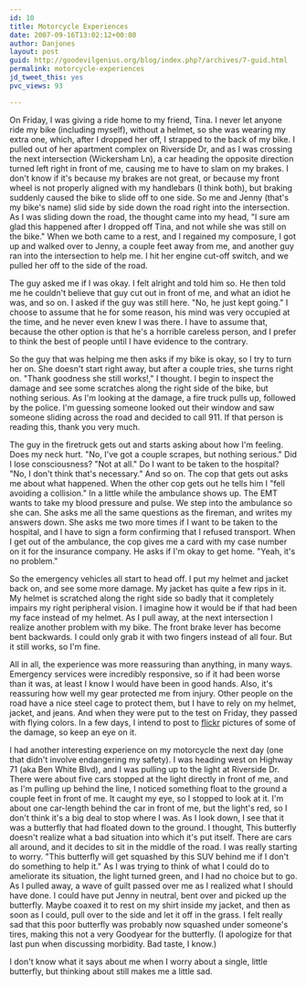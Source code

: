 ```yaml
---
id: 10
title: Motorcycle Experiences
date: 2007-09-16T13:02:12+00:00
author: Danjones
layout: post
guid: http://goodevilgenius.org/blog/index.php?/archives/7-guid.html
permalink: motorcycle-experiences
jd_tweet_this: yes
pvc_views: 93

---
```

On Friday, I was giving a ride home to my friend, Tina. I never let anyone ride my bike (including myself), without a helmet, so she was wearing my extra one, which, after I dropped her off, I strapped to the back of my bike. I pulled out of her apartment complex on Riverside Dr, and as I was crossing the next intersection (Wickersham Ln), a car heading the opposite direction turned left right in front of me, causing me to have to slam on my brakes. I don't know if it's because my brakes are not great, or because my front wheel is not properly aligned with my handlebars (I think both), but braking suddenly caused the bike to slide off to one side. So me and Jenny (that's my bike's name) slid side by side down the road right into the intersection. As I was sliding down the road, the thought came into my head, "I sure am glad this happened after I dropped off Tina, and not while she was still on the bike." When we both came to a rest, and I regained my composure, I got up and walked over to Jenny, a couple feet away from me, and another guy ran into the intersection to help me. I hit her engine cut-off switch, and we pulled her off to the side of the road.

The guy asked me if I was okay. I felt alright and told him so. He then told me he couldn't believe that guy cut out in front of me, and what an idiot he was, and so on. I asked if the guy was still here. "No, he just kept going." I choose to assume that he for some reason, his mind was very occupied at the time, and he never even knew I was there. I have to assume that, because the other option is that he's a horrible careless person, and I prefer to think the best of people until I have evidence to the contrary.

So the guy that was helping me then asks if my bike is okay, so I try to turn her on. She doesn't start right away, but after a couple tries, she turns right on. "Thank goodness she still works!," I thought. I begin to inspect the damage and see some scratches along the right side of the bike, but nothing serious. As I'm looking at the damage, a fire truck pulls up, followed by the police. I'm guessing someone looked out their window and saw someone sliding across the road and decided to call 911. If that person is reading this, thank you very much.

The guy in the firetruck gets out and starts asking about how I'm feeling. Does my neck hurt. "No, I've got a couple scrapes, but nothing serious." Did I lose consciousness? "Not at all." Do I want to be taken to the hospital? "No, I don't think that's necessary." And so on. The cop that gets out asks me about what happened. When the other cop gets out he tells him I "fell avoiding a collision." In a little while the ambulance shows up. The EMT wants to take my blood pressure and pulse. We step into the ambulance so she can. She asks me all the same questions as the fireman, and writes my answers down. She asks me two more times if I want to be taken to the hospital, and I have to sign a form confirming that I refused transport. When I get out of the ambulance, the cop gives me a card with my case number on it for the insurance company. He asks if I'm okay to get home. "Yeah, it's no problem."

So the emergency vehicles all start to head off. I put my helmet and jacket back on, and see some more damage. My jacket has quite a few rips in it. My helmet is scratched along the right side so badly that it completely impairs my right peripheral vision. I imagine how it would be if that had been my face instead of my helmet. As I pull away, at the next intersection I realize another problem with my bike. The front brake lever has become bent backwards. I could only grab it with two fingers instead of all four. But it still works, so I'm fine.

All in all, the experience was more reassuring than anything, in many ways. Emergency services were incredibly responsive, so if it had been worse than it was, at least I know I would have been in good hands. Also, it's reassuring how well my gear protected me from injury. Other people on the road have a nice steel cage to protect them, but I have to rely on my helmet, jacket, and jeans. And when they were put to the test on Friday, they passed with flying colors. In a few days, I intend to post to [flickr](http://flickr.com/photos/goodevilgenius) pictures of some of the damage, so keep an eye on it.

I had another interesting experience on my motorcycle the next day (one that didn't involve endangering my safety). I was heading west on Highway 71 (aka Ben White Blvd), and I was pulling up to the light at Riverside Dr. There were about five cars stopped at the light directly in front of me, and as I'm pulling up behind the line, I noticed something float to the ground a couple feet in front of me. It caught my eye, so I stopped to look at it. I'm about one car-length behind the car in front of me, but the light's red, so I don't think it's a big deal to stop where I was. As I look down, I see that it was a butterfly that had floated down to the ground. I thought, This butterfly doesn't realize what a bad situation into which it's put itself. There are cars all around, and it decides to sit in the middle of the road. I was really starting to worry. "This butterfly will get squashed by this SUV behind me if I don't do something to help it." As I was trying to think of what I could do to ameliorate its situation, the light turned green, and I had no choice but to go. As I pulled away, a wave of guilt passed over me as I realized what I should have done. I could have put Jenny in neutral, bent over and picked up the butterfly. Maybe coaxed it to rest on my shirt inside my jacket, and then as soon as I could, pull over to the side and let it off in the grass. I felt really sad that this poor butterfly was probably now squashed under someone's tires, making this not a very Goodyear for the butterfly. (I apologize for that last pun when discussing morbidity. Bad taste, I know.)

I don't know what it says about me when I worry about a single, little butterfly, but thinking about still makes me a little sad.
